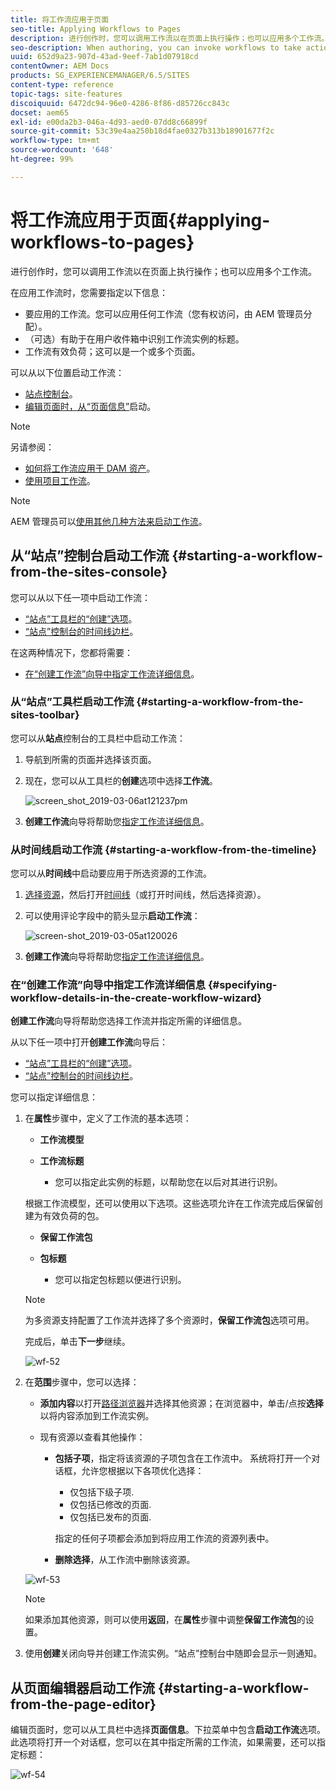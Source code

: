 ```yaml
---
title: 将工作流应用于页面
seo-title: Applying Workflows to Pages
description: 进行创作时，您可以调用工作流以在页面上执行操作；也可以应用多个工作流。。
seo-description: When authoring, you can invoke workflows to take action on your pages; it is also possible to apply more than one workflow..
uuid: 652d9a23-907d-43ad-9eef-7ab1d07918cd
contentOwner: AEM Docs
products: SG_EXPERIENCEMANAGER/6.5/SITES
content-type: reference
topic-tags: site-features
discoiquuid: 6472dc94-96e0-4286-8f86-d85726cc843c
docset: aem65
exl-id: e00da2b3-046a-4d93-aed0-07dd8c66899f
source-git-commit: 53c39e4aa250b18d4fae0327b313b18901677f2c
workflow-type: tm+mt
source-wordcount: '648'
ht-degree: 99%

---
```


# 将工作流应用于页面{#applying-workflows-to-pages}

进行创作时，您可以调用工作流以在页面上执行操作；也可以应用多个工作流。

在应用工作流时，您需要指定以下信息：

* 要应用的工作流。您可以应用任何工作流（您有权访问，由 AEM 管理员分配）。
* （可选）有助于在用户收件箱中识别工作流实例的标题。
* 工作流有效负荷；这可以是一个或多个页面。

可以从以下位置启动工作流：

* [站点控制台](#starting-a-workflow-from-the-sites-console)。
* [编辑页面时，从“页面信息”](#starting-a-workflow-from-the-page-editor)启动。

>[!NOTE]
>
>另请参阅：
>
>* [如何将工作流应用于 DAM 资产](/help/assets/assets-workflow.md)。
>* [使用项目工作流](/help/sites-authoring/projects-with-workflows.md)。
>


>[!NOTE]
>
>AEM 管理员可以[使用其他几种方法来启动工作流](/help/sites-administering/workflows-starting.md)。

## 从“站点”控制台启动工作流 {#starting-a-workflow-from-the-sites-console}

您可以从以下任一项中启动工作流：

* [“站点”工具栏的“创建”选项](#starting-a-workflow-from-the-sites-toolbar)。
* [“站点”控制台的时间线边栏](#starting-a-workflow-from-the-timeline)。

在这两种情况下，您都将需要：

* [在“创建工作流”向导中指定工作流详细信息](#specifying-workflow-details-in-the-create-workflow-wizard)。

### 从“站点”工具栏启动工作流 {#starting-a-workflow-from-the-sites-toolbar}

您可以从&#x200B;**站点**&#x200B;控制台的工具栏中启动工作流：

1. 导航到所需的页面并选择该页面。

1. 现在，您可以从工具栏的&#x200B;**创建**&#x200B;选项中选择&#x200B;**工作流**。

   ![screen_shot_2019-03-06at121237pm](assets/screen_shot_2019-03-06at121237pm.png)

1. **创建工作流**&#x200B;向导将帮助您[指定工作流详细信息](#specifying-workflow-details-in-the-create-workflow-wizard)。

### 从时间线启动工作流 {#starting-a-workflow-from-the-timeline}

您可以从&#x200B;**时间线**&#x200B;中启动要应用于所选资源的工作流。

1. [选择资源](/help/sites-authoring/basic-handling.md#viewingandselectingyourresources)，然后打开[时间线](/help/sites-authoring/basic-handling.md#timeline)（或打开时间线，然后选择资源）。
1. 可以使用评论字段中的箭头显示&#x200B;**启动工作流**：

   ![screen-shot_2019-03-05at120026](assets/screen-shot_2019-03-05at120026.png)

1. **创建工作流**&#x200B;向导将帮助您[指定工作流详细信息](#specifying-workflow-details-in-the-create-workflow-wizard)。

### 在“创建工作流”向导中指定工作流详细信息 {#specifying-workflow-details-in-the-create-workflow-wizard}

**创建工作流**&#x200B;向导将帮助您选择工作流并指定所需的详细信息。

从以下任一项中打开&#x200B;**创建工作流**&#x200B;向导后：

* [“站点”工具栏的“创建”选项](#starting-a-workflow-from-the-sites-toolbar)。
* [“站点”控制台的时间线边栏](#starting-a-workflow-from-the-timeline)。

您可以指定详细信息：

1. 在&#x200B;**属性**&#x200B;步骤中，定义了工作流的基本选项：

   * **工作流模型**
   * **工作流标题**

      * 您可以指定此实例的标题，以帮助您在以后对其进行识别。

   根据工作流模型，还可以使用以下选项。这些选项允许在工作流完成后保留创建为有效负荷的包。

   * **保留工作流包**
   * **包标题**

      * 您可以指定包标题以便进行识别。
   >[!NOTE]
   >
   >为多资源支持配置了工作流并选择了多个资源时，**保留工作流包**&#x200B;选项可用。[](/help/sites-developing/workflows-models.md#configuring-a-workflow-for-multi-resource-support)

   完成后，单击&#x200B;**下一步**&#x200B;继续。

   ![wf-52](assets/wf-52.png)

1. 在&#x200B;**范围**&#x200B;步骤中，您可以选择：

   * **添加内容**&#x200B;以打开[路径浏览器](/help/sites-authoring/author-environment-tools.md#path-browser)并选择其他资源；在浏览器中，单击/点按&#x200B;**选择**&#x200B;以将内容添加到工作流实例。

   * 现有资源以查看其他操作：

      * **包括子项**，指定将该资源的子项包含在工作流中。
系统将打开一个对话框，允许您根据以下各项优化选择：

         * 仅包括下级子项.
         * 仅包括已修改的页面.
         * 仅包括已发布的页面.

         指定的任何子项都会添加到将应用工作流的资源列表中。

      * **删除选择**，从工作流中删除该资源。

   ![wf-53](assets/wf-53.png)

   >[!NOTE]
   >
   >如果添加其他资源，则可以使用&#x200B;**返回**，在&#x200B;**属性**&#x200B;步骤中调整&#x200B;**保留工作流包**&#x200B;的设置。

1. 使用&#x200B;**创建**&#x200B;关闭向导并创建工作流实例。“站点”控制台中随即会显示一则通知。

## 从页面编辑器启动工作流 {#starting-a-workflow-from-the-page-editor}

编辑页面时，您可以从工具栏中选择&#x200B;**页面信息**。下拉菜单中包含&#x200B;**启动工作流**&#x200B;选项。此选项将打开一个对话框，您可以在其中指定所需的工作流，如果需要，还可以指定标题：

![wf-54](assets/wf-54.png)

